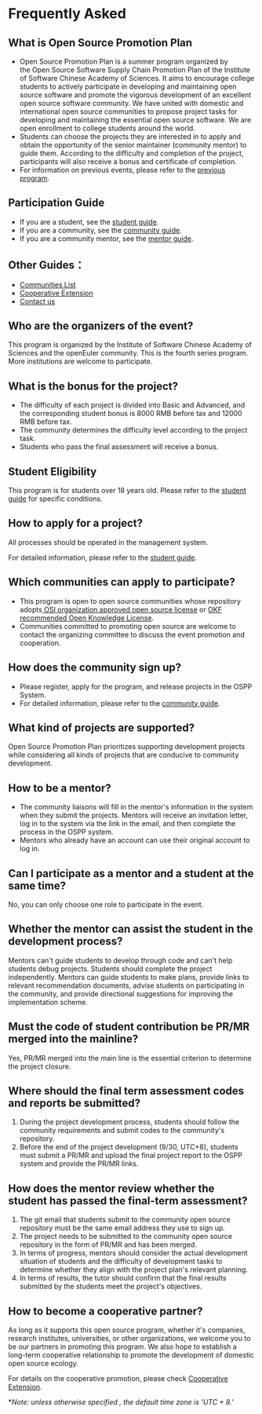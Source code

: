 # Frequently Asked

## What is Open Source Promotion Plan

* Open Source Promotion Plan is a summer program organized by the Open Source Software Supply Chain Promotion Plan of the Institute of Software Chinese Academy of Sciences. It aims to encourage college students to actively participate in developing and maintaining open source software and promote the vigorous development of an excellent open source software community. We have united with domestic and international open source communities to propose project tasks for developing and maintaining the essential open source software. We are open enrollment to college students around the world.
* Students can choose the projects they are interested in to apply and obtain the opportunity of the senior maintainer (community mentor) to guide them. According to the difficulty and completion of the project, participants will also receive a bonus and certificate of completion.
* For information on previous events, please refer to the [previous program](https://summer-ospp.ac.cn/help/).

## Participation Guide

* If you are a student, see the [student guide](https://summer-ospp.ac.cn/help/en/student/). 
* If you are a community, see the [community guide](https://summer-ospp.ac.cn/help/en/community/).
* If you are a community mentor, see the [mentor guide](https://summer-ospp.ac.cn/help/en/mentor/).

## Other Guides：

* [Communities List](https://summer-ospp.ac.cn/help/en/communities-list/)
* [Cooperative Extension](https://summer-ospp.ac.cn/help/en/cooperation/)
* [Contact us](https://summer-ospp.ac.cn/help/en/contactus/)

## Who are the organizers of the event?

This program is organized by the Institute of Software Chinese Academy of Sciences and the openEuler community. This is the fourth series program. More institutions are welcome to participate.

## What is the bonus for the project?

* The difficulty of each project is divided into Basic and Advanced, and the corresponding student bonus is 8000 RMB before tax and 12000 RMB before tax. 
* The community determines the difficulty level according to the project task.
* Students who pass the final assessment will receive a bonus.

## Student Eligibility

This program is for students over 18 years old. Please refer to the [student guide](https://summer-ospp.ac.cn/help/en/student/#%E9%9D%A2%E5%90%91%E5%93%AA%E4%BA%9B%E5%AD%A6%E7%94%9F) for specific conditions.

## How to apply for a project?

All processes should be operated in the management system.

For detailed information, please refer to the [student guide](https://summer-ospp.ac.cn/help/en/student/). 

## Which communities can apply to participate?

* This program is open to open source communities whose repository adopts[ OSI organization approved open source license](https://opensource.org/licenses) or [OKF recommended Open Knowledge License](community.md##5).
* Communities committed to promoting open source are welcome to contact the organizing committee to discuss the event promotion and cooperation.

## How does the community sign up?

* Please register, apply for the program, and release projects in the OSPP System.
* For detailed information, please refer to the [community guide](https://summer-ospp.ac.cn/help/en/community/).

## What kind of projects are supported?

Open Source Promotion Plan prioritizes supporting development projects while considering all kinds of projects that are conducive to community development.

## How to be a mentor?

* The community liaisons will fill in the mentor's information in the system when they submit the projects. Mentors will receive an invitation letter, log in to the system via the link in the email, and then complete the process in the OSPP system.
* Mentors who already have an account can use their original account to log in.

## Can I participate as a mentor and a student at the same time?

No, you can only choose one role to participate in the event.

## Whether the mentor can assist the student in the development process?

Mentors can't guide students to develop through code and can't help students debug projects. Students should complete the project independently. Mentors can guide students to make plans, provide links to relevant recommendation documents, advise students on participating in the community, and provide directional suggestions for improving the implementation scheme.

## Must the code of student contribution be PR/MR merged into the mainline?

Yes, PR/MR merged into the main line is the essential criterion to determine the project closure.

## Where should the final term assessment codes and reports be submitted?

1. During the project development process, students should follow the community requirements and submit codes to the community's repository.
2. Before the end of the project development (9/30, UTC+8), students must submit a PR/MR and upload the final project report to the OSPP system and provide the PR/MR links.

## How does the mentor review whether the student has passed the final-term assessment?

1. The git email that students submit to the community open source repository must be the same email address they use to sign up.
2. The project needs to be submitted to the community open source repository in the form of PR/MR and has been merged.
3. In terms of progress, mentors should consider the actual development situation of students and the difficulty of development tasks to determine whether they align with the project plan's relevant planning.
4. In terms of results, the tutor should confirm that the final results submitted by the students meet the project's objectives.

## How to become a cooperative partner?

As long as it supports this open source program, whether it's companies, research institutes, universities, or other organizations, we welcome you to be our partners in promoting this program. We also hope to establish a long-term cooperative relationship to promote the development of domestic open source ecology.

For details on the cooperative promotion, please check [Cooperative Extension](https://summer-ospp.ac.cn/help/en/cooperation/).

**Note: unless otherwise specified , the default time zone is 'UTC + 8.'*

